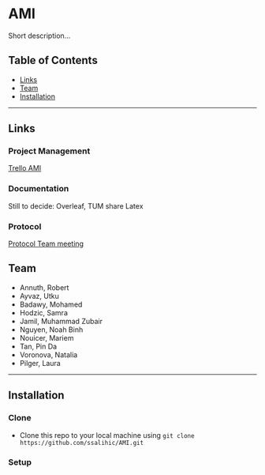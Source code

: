 # AMI

Short description...

## Table of Contents

- [Links](#links)
- [Team](#team)
- [Installation](#installation)

---
## Links

### Project Management
<a href="https://trello.com/b/2Hq25ghV/ami" target="_blank">Trello AMI</a>

### Documentation
Still to decide: Overleaf, TUM share Latex 

### Protocol
<a href="https://bit.ly/2YDeVX5" target="_blank">Protocol Team meeting</a>

## Team

- Annuth, Robert
- Ayvaz, Utku
- Badawy, Mohamed
- Hodzic, Samra
- Jamil, Muhammad Zubair
- Nguyen, Noah Binh
- Nouicer, Mariem
- Tan, Pin Da
- Voronova, Natalia
- Pilger, Laura

---

## Installation

### Clone
- Clone this repo to your local machine using `git clone https://github.com/ssalihic/AMI.git`

### Setup



